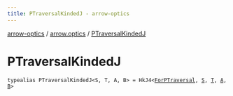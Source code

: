 ```yaml
---
title: PTraversalKindedJ - arrow-optics
---
```


[arrow-optics](../index.html) / [arrow.optics](index.html) / [PTraversalKindedJ](./-p-traversal-kinded-j.html)

# PTraversalKindedJ

`typealias PTraversalKindedJ<S, T, A, B> = HkJ4<`[`ForPTraversal`](-for-p-traversal.html)`, `[`S`](-p-traversal-kinded-j.html#S)`, `[`T`](-p-traversal-kinded-j.html#T)`, `[`A`](-p-traversal-kinded-j.html#A)`, `[`B`](-p-traversal-kinded-j.html#B)`>`